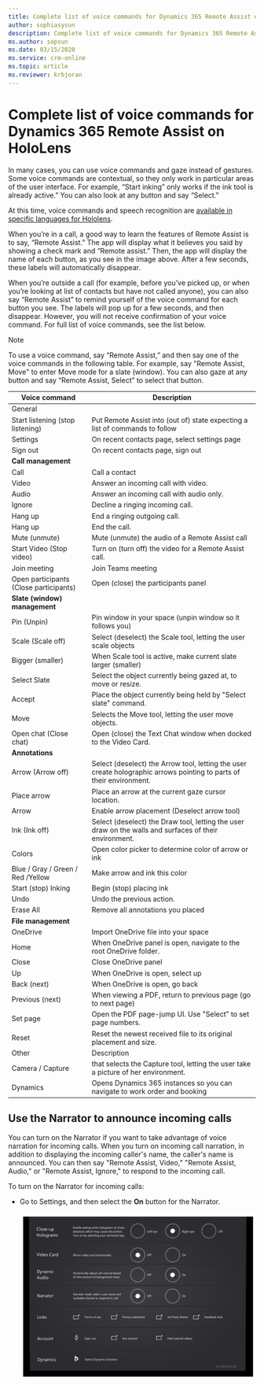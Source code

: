 ```yaml
---
title: Complete list of voice commands for Dynamics 365 Remote Assist on HoloLens
author: sophiasysun 
description: Complete list of voice commands for Dynamics 365 Remote Assist on HoloLens
ms.author: sopsun
ms.date: 03/15/2020
ms.service: crm-online
ms.topic: article
ms.reviewer: krbjoran
---
```


# Complete list of voice commands for Dynamics 365 Remote Assist on HoloLens


In many cases, you can use voice commands and gaze instead of gestures. Some voice commands are contextual, so they only work in particular areas of the user interface. For example, “Start inking” only works if the ink tool is already active.” You can also look at any button and say “Select.”

At this time, voice commands and speech recognition are [available in specific languages for Hololens](https://docs.microsoft.com/dynamics365/mixed-reality/remote-assist/faq#what-languages-are-voice-commands-and-speech-recognition-available-for).

When you’re in a call, a good way to learn the features of Remote Assist is to say, “Remote Assist.” The app will display what it believes you said by showing a check mark and “Remote assist.” Then, the app will display the name of each button, as you see in the image above. After a few seconds, these labels will automatically disappear. 

When you’re outside a call (for example, before you’ve picked up, or when you’re looking at list of contacts but have not called anyone), you can also say “Remote Assist” to remind yourself of the voice command for each button you see. The labels will pop up for a few seconds, and then disappear. However, you will not receive confirmation of your voice command. 
For full list of voice commands, see the list below.


> [!Note]
> To use a voice command, say “Remote Assist,” and then say one of the voice commands in the following table. For example, say "Remote Assist, Move" to enter Move mode for a slate (window). You can also gaze at any button and say “Remote Assist, Select” to select that button.


|Voice command|Description |
| ------------- | -----|
|General| | 
|Start listening (stop listening)       |Put Remote Assist into (out of) state expecting a list of commands to follow                  |
|Settings                               | On recent contacts page, select settings page                                                                     |
|Sign out                               | On recent contacts page, sign out                                                                                 |
|**Call management**  | | 
|Call                                   |Call a contact                                                                                                     |
|Video                                  | Answer an incoming call with video.                                                                               |
|Audio                                  | Answer an incoming call with audio only.                                                                          |
|Ignore                                 |Decline a ringing incoming call.                                                                                   |
|Hang up                                |End a ringing outgoing call.                                                                                       |
|Hang up                                | End the call.                                                                                                     |
|Mute (unmute)                          |Mute (unmute) the audio of a Remote Assist call                                                                    |
|Start Video (Stop video)               | Turn on (turn off) the video for a Remote Assist call.                                                            |
|Join meeting                           |Join Teams meeting                                                                                                 |
|Open participants (Close participants) |Open (close) the participants panel                                                                                |
|**Slate (window) management**  | | 
|Pin (Unpin)                            |Pin window in your space (unpin window so it follows you)                                                          |
|Scale (Scale off)                      |Select (deselect) the Scale tool, letting the user scale objects                                                   |
|Bigger (smaller)                       | When Scale tool is active, make current slate larger (smaller)                                                    |
|Select Slate                           | Select the object currently being gazed at, to move or resize.                                                    |
|Accept                                 |Place the object currently being held by "Select slate" command.                                                   |
|Move                                   |Selects the Move tool, letting the user move objects.                                                              |
|Open chat (Close chat)                 |Open (close) the Text Chat window when docked to the Video Card.                                                   |
|**Annotations**    | | 
|Arrow (Arrow off)                      |Select (deselect) the Arrow tool, letting the user create holographic arrows pointing to parts of their environment. |
|Place arrow                            |Place an arrow at the current gaze cursor location.                                                                |
|Arrow                                  |Enable arrow placement (Deselect arrow tool)                                                                       |
|Ink (Ink off)                          |Select (deselect) the Draw tool, letting the user draw on the walls and surfaces of their environment.               |
|Colors                                 |Open color picker to determine color of arrow or ink                                                               |
|Blue / Gray / Green / Red /Yellow      |Make arrow and ink this color                                                                                      |
|Start (stop) Inking                    | Begin (stop) placing ink                                                                                          |
|Undo                                   | Undo the previous action.                                                                                         |
|Erase All                              |Remove all annotations you placed                                                                                  |
|**File management**   | | 
|OneDrive                               |Import OneDrive file into your space                                                                               |
|Home                                   |When OneDrive panel is open, navigate to the root OneDrive folder.                                                 |
|Close                                  |Close OneDrive panel                                                                                               |
|Up                                     |When OneDrive is open, select up                                                                                   |
|Back (next)                            |When OneDrive is open, go back                                                                                     |
|Previous (next)                        |When viewing a PDF, return to previous page (go to next page)                                                      |
|Set page                               |Open the PDF page-jump UI. Use "Select" to set page numbers.                                                       |
|Reset                                  |Reset the newest received file to its original placement and size.                                                 |
|Other                                  |Description                                                                                                        |
|Camera / Capture                       | that selects the Capture tool, letting the user take a picture of her environment.                                |
|Dynamics                               |Opens Dynamics 365 instances so you can navigate to work order and booking                                         |



## Use the Narrator to announce incoming calls

You can turn on the Narrator if you want to take advantage of voice narration for incoming calls. When you turn on incoming call narration, in addition to displaying the incoming caller's name, the caller's name is announced. You can then say "Remote Assist, Video," "Remote Assist, Audio," or "Remote Assist, Ignore," to respond to the incoming call.

To turn on the Narrator for incoming calls:

- Go to Settings, and then select the **On** button for the Narrator.

  ![Open Narrator](media/narrator.PNG "Open Narrator")

 
